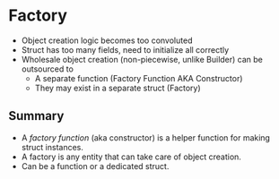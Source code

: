 # Factory

- Object creation logic becomes too convoluted
- Struct has too many fields, need to initialize all correctly
- Wholesale object creation (non-piecewise, unlike Builder) can be outsourced to
  - A separate function (Factory Function AKA Constructor)
  - They may exist in a separate struct (Factory)

## Summary

- A _factory function_ (aka constructor) is a helper function for making struct instances.
- A factory is any entity that can take care of object creation.
- Can be a function or a dedicated struct.
